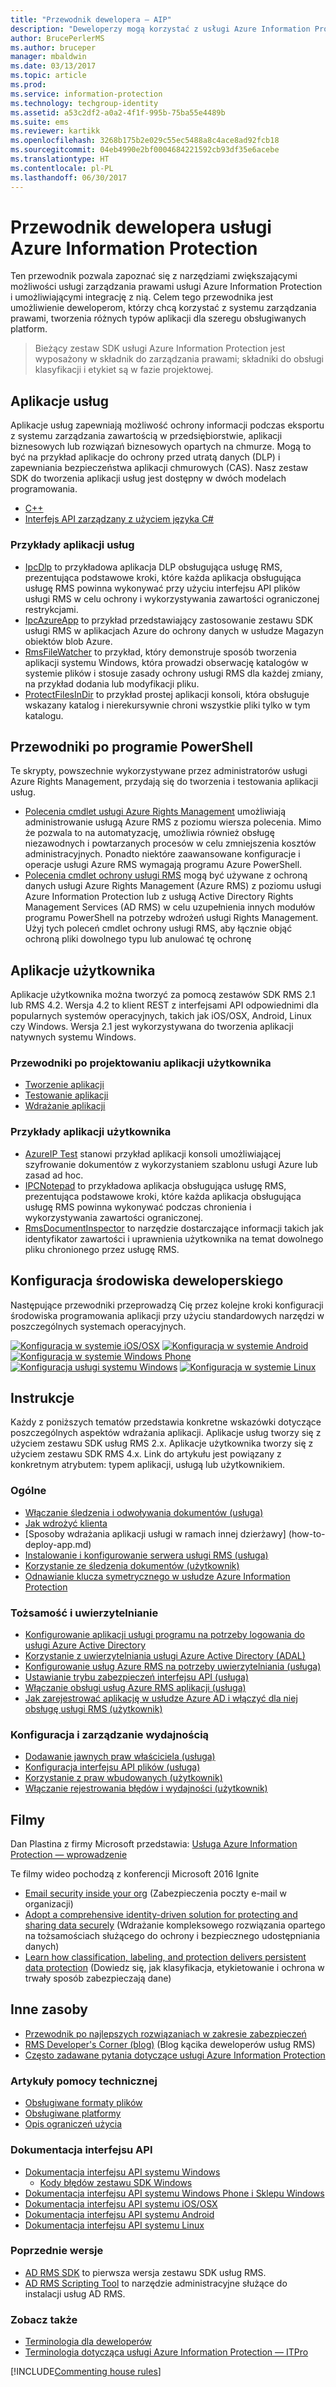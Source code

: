 ```yaml
---
title: "Przewodnik dewelopera — AIP"
description: "Deweloperzy mogą korzystać z usługi Azure Information Protection do ochrony plików każdego typu oraz zarządzania nimi"
author: BrucePerlerMS
ms.author: bruceper
manager: mbaldwin
ms.date: 03/13/2017
ms.topic: article
ms.prod: 
ms.service: information-protection
ms.technology: techgroup-identity
ms.assetid: a53c2df2-a0a2-4f1f-995b-75ba55e4489b
ms.suite: ems
ms.reviewer: kartikk
ms.openlocfilehash: 3268b175b2e029c55ec5488a8c4ace8ad92fcb18
ms.sourcegitcommit: 04eb4990e2bf0004684221592cb93df35e6acebe
ms.translationtype: HT
ms.contentlocale: pl-PL
ms.lasthandoff: 06/30/2017
---
```

# <a name="azure-information-protection-developers-guide"></a>Przewodnik dewelopera usługi Azure Information Protection

Ten przewodnik pozwala zapoznać się z narzędziami zwiększającymi możliwości usługi zarządzania prawami usługi Azure Information Protection i umożliwiającymi integrację z nią. Celem tego przewodnika jest umożliwienie deweloperom, którzy chcą korzystać z systemu zarządzania prawami, tworzenia różnych typów aplikacji dla szeregu obsługiwanych platform.

>Bieżący zestaw SDK usługi Azure Information Protection jest wyposażony w składnik do zarządzania prawami; składniki do obsługi klasyfikacji i etykiet są w fazie projektowej.

## <a name="service-applications"></a>Aplikacje usług

Aplikacje usług zapewniają możliwość ochrony informacji podczas eksportu z systemu zarządzania zawartością w przedsiębiorstwie, aplikacji biznesowych lub rozwiązań biznesowych opartych na chmurze. Mogą to być na przykład aplikacje do ochrony przed utratą danych (DLP) i zapewniania bezpieczeństwa aplikacji chmurowych (CAS). Nasz zestaw SDK do tworzenia aplikacji usług jest dostępny w dwóch modelach programowania.

- [C++](https://www.microsoft.com/en-us/download/details.aspx?id=38397)
- [Interfejs API zarządzany z użyciem języka C#](https://github.com/Azure-Samples/Azure-Information-Protection-Samples/tree/master/IpcManagedAPI)

### <a name="examples-of-service-applications"></a>Przykłady aplikacji usług

- [IpcDlp](https://github.com/Azure-Samples/active-directory-dotnet-rms) to przykładowa aplikacja DLP obsługująca usługę RMS, prezentująca podstawowe kroki, które każda aplikacja obsługująca usługę RMS powinna wykonywać przy użyciu interfejsu API plików usługi RMS w celu ochrony i wykorzystywania zawartości ograniczonej restrykcjami.
- [IpcAzureApp](https://github.com/Azure-Samples/active-directory-dotnet-rms) to przykład przedstawiający zastosowanie zestawu SDK usługi RMS w aplikacjach Azure do ochrony danych w usłudze Magazyn obiektów blob Azure.
- [RmsFileWatcher](https://github.com/Azure-Samples/active-directory-dotnet-rms) to przykład, który demonstruje sposób tworzenia aplikacji systemu Windows, która prowadzi obserwację katalogów w systemie plików i stosuje zasady ochrony usługi RMS dla każdej zmiany, na przykład dodania lub modyfikacji pliku.
- [ProtectFilesInDir](https://github.com/Azure-Samples/Azure-Information-Protection-Samples/tree/master/ProtectFilesInDir) to przykład prostej aplikacji konsoli, która obsługuje wskazany katalog i nierekursywnie chroni wszystkie pliki tylko w tym katalogu.

## <a name="powershell-guides"></a>Przewodniki po programie PowerShell

Te skrypty, powszechnie wykorzystywane przez administratorów usługi Azure Rights Management, przydają się do tworzenia i testowania aplikacji usług.

- [Polecenia cmdlet usługi Azure Rights Management](https://msdn.microsoft.com/library/azure/dn629398.aspx) umożliwiają administrowanie usługą Azure RMS z poziomu wiersza polecenia. Mimo że pozwala to na automatyzację, umożliwia również obsługę niezawodnych i powtarzanych procesów w celu zmniejszenia kosztów administracyjnych. Ponadto niektóre zaawansowane konfiguracje i operacje usługi Azure RMS wymagają programu Azure PowerShell.
- [Polecenia cmdlet ochrony usługi RMS](https://msdn.microsoft.com/library/azure/mt433195.aspx) mogą być używane z ochroną danych usługi Azure Rights Management (Azure RMS) z poziomu usługi Azure Information Protection lub z usługą Active Directory Rights Management Services (AD RMS) w celu uzupełnienia innych modułów programu PowerShell na potrzeby wdrożeń usługi Rights Management. Użyj tych poleceń cmdlet ochrony usługi RMS, aby łącznie objąć ochroną pliki dowolnego typu lub anulować tę ochronę

## <a name="user-applications"></a>Aplikacje użytkownika

Aplikacje użytkownika można tworzyć za pomocą zestawów SDK RMS 2.1 lub RMS 4.2.
Wersja 4.2 to klient REST z interfejsami API odpowiednimi dla popularnych systemów operacyjnych, takich jak iOS/OSX, Android, Linux czy Windows. Wersja 2.1 jest wykorzystywana do tworzenia aplikacji natywnych systemu Windows.

### <a name="user-application-development-guides"></a>Przewodniki po projektowaniu aplikacji użytkownika

- [Tworzenie aplikacji](developing-your-application.md)
- [Testowanie aplikacji](how-to-set-up-your-test-environment.md)
- [Wdrażanie aplikacji](deploying-your-application.md)

### <a name="user-application-samples"></a>Przykłady aplikacji użytkownika

- [AzureIP Test](https://github.com/Azure-Samples/Azure-Information-Protection-Samples/tree/master/AzureIP_Test) stanowi przykład aplikacji konsoli umożliwiającej szyfrowanie dokumentów z wykorzystaniem szablonu usługi Azure lub zasad ad hoc.
- [IPCNotepad](https://github.com/Azure-Samples/Azure-Information-Protection-Samples/tree/master/AzureIP_Test) to przykładowa aplikacja obsługująca usługę RMS, prezentująca podstawowe kroki, które każda aplikacja obsługująca usługę RMS powinna wykonywać podczas chronienia i wykorzystywania zawartości ograniczonej.
- [RmsDocumentInspector](https://github.com/Azure-Samples/active-directory-dotnet-rms) to narzędzie dostarczające informacji takich jak identyfikator zawartości i uprawnienia użytkownika na temat dowolnego pliku chronionego przez usługę RMS.

## <a name="development-environment-setup"></a>Konfiguracja środowiska deweloperskiego

Następujące przewodniki przeprowadzą Cię przez kolejne kroki konfiguracji środowiska programowania aplikacji przy użyciu standardowych narzędzi w poszczególnych systemach operacyjnych.

[![Konfiguracja w systemie iOS/OSX](../media/develop/ios-icon.png)](ios-sdk.md)
[![Konfiguracja w systemie Android](../media/develop/android-icon.png)](android-sdk.md)
[![Konfiguracja w systemie Windows Phone](../media/develop/windows-phone-icon.png)](windows-phone-apps.md)
[![Konfiguracja usługi systemu Windows](../media/develop/windows-icon.png)](install-the-rms-sdk.md)
[![Konfiguracja w systemie Linux](../media/develop/linux-icon.png)](linux-setup.md)


## <a name="how-tos"></a>Instrukcje

Każdy z poniższych tematów przedstawia konkretne wskazówki dotyczące poszczególnych aspektów wdrażania aplikacji. Aplikacje usług tworzy się z użyciem zestawu SDK usług RMS 2.x. Aplikacje użytkownika tworzy się z użyciem zestawu SDK RMS 4.x. Link do artykułu jest powiązany z konkretnym atrybutem: typem aplikacji, usługą lub użytkownikiem.

### <a name="general"></a>Ogólne

- [Włączanie śledzenia i odwoływania dokumentów (usługa)](tracking-content.md)
- [Jak wdrożyć klienta](../rms-client/client-deployment-notes.md)
- [Sposoby wdrażania aplikacji usługi w ramach innej dzierżawy] (how-to-deploy-app.md)
- [Instalowanie i konfigurowanie serwera usługi RMS (usługa)](how-to-install-and-configure-an-rms-server.md)
- [Korzystanie ze śledzenia dokumentów (użytkownik)](how-to-use-document-tracking.md)
- [Odnawianie klucza symetrycznego w usłudze Azure Information Protection](how-to-renew-symmetric-key.md)

### <a name="security-and-authentication"></a>Tożsamość i uwierzytelnianie

- [Konfigurowanie aplikacji usługi programu na potrzeby logowania do usługi Azure Active Directory](https://docs.microsoft.com/en-us/azure/app-service-mobile/app-service-mobile-how-to-configure-active-directory-authentication)
- [Korzystanie z uwierzytelniania usługi Azure Active Directory (ADAL)](how-to-use-adal-authentication.md)
- [Konfigurowanie usług Azure RMS na potrzeby uwierzytelniania (usługa)](adal-auth.md)
- [Ustawianie trybu zabezpieczeń interfejsu API (usługa)](setting-the-api-security-mode-api-mode.md)
- [Włączanie obsługi usług Azure RMS aplikacji (usługa)](how-to-use-file-api-with-aadrm-cloud.md)
- [Jak zarejestrować aplikację w usłudze Azure AD i włączyć dla niej obsługę usługi RMS (użytkownik)](authentication-integration.md)

### <a name="configuration-and-performance-management"></a>Konfiguracja i zarządzanie wydajnością

- [Dodawanie jawnych praw właściciela (usługa)](add-explicit-owner-rights.md)
- [Konfiguracja interfejsu API plików (usługa)](file-api-configuration.md)
- [Korzystanie z praw wbudowanych (użytkownik)](built-in-rights-usage-restriction-reference.md)
- [Włączanie rejestrowania błędów i wydajności (użytkownik)](enabling-logging.md)

## <a name="videos"></a>Filmy

Dan Plastina z firmy Microsoft przedstawia: [Usługa Azure Information Protection — wprowadzenie](https://www.microsoft.com/cloud-platform/azure-information-protection)

Te filmy wideo pochodzą z konferencji Microsoft 2016 Ignite

- [Email security inside your org](https://myignite.microsoft.com/videos/2787) (Zabezpieczenia poczty e-mail w organizacji)
- [Adopt a comprehensive identity-driven solution for protecting and sharing data securely](https://myignite.microsoft.com/videos/2784) (Wdrażanie kompleksowego rozwiązania opartego na tożsamościach służącego do ochrony i bezpiecznego udostępniania danych)
- [Learn how classification, labeling, and protection delivers persistent data protection](https://myignite.microsoft.com/videos/2786) (Dowiedz się, jak klasyfikacja, etykietowanie i ochrona w trwały sposób zabezpieczają dane)

## <a name="other-resources"></a>Inne zasoby

- [Przewodnik po najlepszych rozwiązaniach w zakresie zabezpieczeń](security-guidelines.md)
- [RMS Developer's Corner (blog)](https://blogs.msdn.microsoft.com/rms/) (Blog kącika deweloperów usług RMS)
- [Często zadawane pytania dotyczące usługi Azure Information Protection](https://docs.microsoft.com/en-us/information-protection/get-started/faqs)

### <a name="support-articles"></a>Artykuły pomocy technicznej

- [Obsługiwane formaty plików](supported-file-formats.md)
- [Obsługiwane platformy](supported-platforms.md)
- [Opis ograniczeń użycia](understanding-usage-restrictions.md)

### <a name="api-reference"></a>Dokumentacja interfejsu API

- [Dokumentacja interfejsu API systemu Windows](https://msdn.microsoft.com/en-us/library/hh535292.aspx)
  - [Kody błędów zestawu SDK Windows ](https://msdn.microsoft.com/library/hh535248.aspx)
- [Dokumentacja interfejsu API systemu Windows Phone i Sklepu Windows](https://msdn.microsoft.com/library/dn891914.aspx)
- [Dokumentacja interfejsu API systemu iOS/OSX](https://msdn.microsoft.com/en-us/library/dn758306.aspx)
- [Dokumentacja interfejsu API systemu Android](https://msdn.microsoft.com/en-us/library/dn758245.aspx)
- [Dokumentacja interfejsu API systemu Linux](http://azuread.github.io/rms-sdk-for-cpp/annotated.html)

### <a name="previous-versions"></a>Poprzednie wersje

- [AD RMS SDK](https://msdn.microsoft.com/en-us/library/cc530379.aspx) to pierwsza wersja zestawu SDK usług RMS.
- [AD RMS Scripting Tool](https://msdn.microsoft.com/en-us/library/bb968797.aspx) to narzędzie administracyjne służące do instalacji usług AD RMS.

### <a name="see-also"></a>Zobacz także

- [Terminologia dla deweloperów](terms.md)
- [Terminologia dotycząca usługi Azure Information Protection — ITPro](../get-started/terminology.md)

[!INCLUDE[Commenting house rules](../includes/houserules.md)]